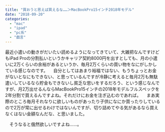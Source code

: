 ```yaml
---
title: "買おうと思えば買えるな……＞MacBookPro15インチ2018年モデル"
date: "2018-09-20"
categories: 
  - "mac"
  - "ipad"
  - "pc系"
  - "戯言"
---
```


最近小遣いの動きがだいたい読めるようになってきていて、大雑把なんですけどもiPad Proの分割払いというかキャリア契約8000円を出すとしても、月の小遣いに2万くらいの余裕があるというか、毎月2万くらいの買い物をなにがしかしている感じなのです。 　自分としてはあまり裕福ではない、もうちょっとお金がないとなにもできない、と思っているんですが冷静に考えると毎月2万も無駄遣いしているなら貯金もできないし貧乏な思いをするだろう、という感じなんですが、月2万出せるんならMacBookPro15インチの2018年モデルフルスペックを2年分割で買えるんですよね。それだけにお金を注ぎ込むのであれば。 　まあ実際のところ毎月それなりに欲しいものがあったり子供になにか買ったりしているので2万が常に出せるわけではないんですが、切り詰めてやる気があるなら買えなくはない金額なんだな、と思いました。

　そうなると俄然欲しいですよね……。
